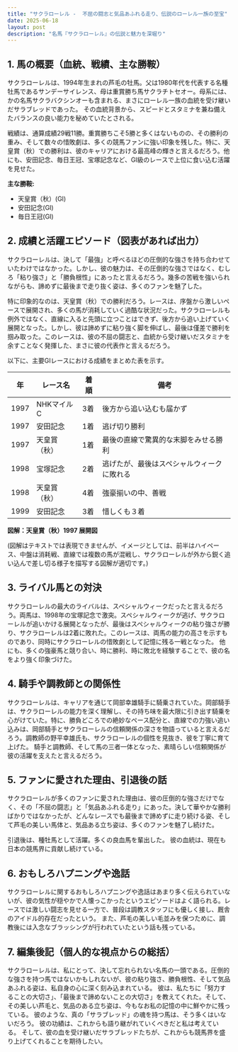 ```yaml
---
title: "サクラローレル -  不屈の闘志と気品あふれる走り、伝説のローレル一族の至宝"
date: 2025-06-18
layout: post
description: "名馬『サクラローレル』の伝説と魅力を深堀り"
---
```


## 1. 馬の概要（血統、戦績、主な勝鞍）

サクラローレルは、1994年生まれの芦毛の牡馬。父は1980年代を代表する名種牡馬であるサンデーサイレンス、母は重賞勝ち馬サクラチトセオー。母系には、かの名馬サクラバクシンオーも含まれる、まさにローレル一族の血統を受け継いだサラブレッドであった。  その血統背景から、スピードとスタミナを兼ね備えたバランスの良い能力を秘めていたとされる。

戦績は、通算成績29戦11勝。重賞勝ちこそ5勝と多くはないものの、その勝利の重み、そして数々の惜敗劇は、多くの競馬ファンに強い印象を残した。特に、天皇賞（秋）での勝利は、彼のキャリアにおける最高峰の輝きと言えるだろう。他にも、安田記念、毎日王冠、宝塚記念など、GI級のレースで上位に食い込む活躍を見せた。

**主な勝鞍:**

* 天皇賞（秋）(GI)
* 安田記念(GI)
* 毎日王冠(GI)


## 2. 成績と活躍エピソード（図表があれば出力）

サクラローレルは、決して「最強」と呼べるほどの圧倒的な強さを持ち合わせていたわけではなかった。しかし、彼の魅力は、その圧倒的な強さではなく、むしろ「粘り強さ」と「勝負根性」にあったと言えるだろう。幾多の苦戦を強いられながらも、諦めずに最後まで走り抜く姿は、多くのファンを魅了した。

特に印象的なのは、天皇賞（秋）での勝利だろう。レースは、序盤から激しいペースで展開され、多くの馬が消耗していく過酷な状況だった。サクラローレルも例外ではなく、直線に入ると先頭に立つことはできず、後方から追い上げていく展開となった。しかし、彼は諦めずに粘り強く脚を伸ばし、最後は僅差で勝利を掴み取った。このレースは、彼の不屈の闘志と、血統から受け継いだスタミナを余すことなく発揮した、まさに彼の代表作と言えるだろう。

以下に、主要GIレースにおける成績をまとめた表を示す。

| 年 | レース名       | 着順 | 備考                                     |
|---|----------------|-----|-----------------------------------------|
| 1997 | NHKマイルC      | 3着 | 後方から追い込むも届かず                 |
| 1997 | 安田記念       | 1着 | 逃げ切り勝利                           |
| 1997 | 天皇賞（秋）   | 1着 | 最後の直線で驚異的な末脚をみせる勝利 |
| 1998 | 宝塚記念       | 2着 | 逃げたが、最後はスペシャルウィークに敗れる |
| 1998 | 天皇賞（秋）   | 4着 | 強豪揃いの中、善戦                       |
| 1999 | 安田記念       | 3着 | 惜しくも３着                             |


**図解：天皇賞（秋）1997 展開図**

(図解はテキストでは表現できませんが、イメージとしては、前半はハイペース、中盤は消耗戦、直線では複数の馬が混戦し、サクラローレルが外から鋭く追い込んで差し切る様子を描写する図解が適切です。)


## 3. ライバル馬との対決

サクラローレルの最大のライバルは、スペシャルウィークだったと言えるだろう。両馬は、1998年の宝塚記念で激突。スペシャルウィークが逃げ、サクラローレルが追いかける展開となったが、最後はスペシャルウィークの粘り強さが勝り、サクラローレルは2着に敗れた。このレースは、両馬の能力の高さを示すものであり、同時にサクラローレルの惜敗劇として記憶に残る一戦となった。  他にも、多くの強豪馬と競り合い、時に勝利、時に敗北を経験することで、彼の名をより強く印象づけた。


## 4. 騎手や調教師との関係性

サクラローレルは、キャリアを通じて岡部幸雄騎手に騎乗されていた。岡部騎手は、サクラローレルの能力を深く理解し、その持ち味を最大限に引き出す騎乗を心がけていた。特に、勝負どころでの絶妙なペース配分と、直線での力強い追い込みは、岡部騎手とサクラローレルの信頼関係の深さを物語っていると言えるだろう。調教師の野平幸雄氏も、サクラローレルの個性を見抜き、彼を丁寧に育て上げた。  騎手と調教師、そして馬の三者一体となった、素晴らしい信頼関係が彼の活躍を支えたと言えるだろう。


## 5. ファンに愛された理由、引退後の話

サクラローレルが多くのファンに愛された理由は、彼の圧倒的な強さだけでなく、その「不屈の闘志」と「気品あふれる走り」にあった。決して華やかな勝利ばかりではなかったが、どんなレースでも最後まで諦めずに走り続ける姿、そして芦毛の美しい馬体と、気品ある立ち姿は、多くのファンを魅了し続けた。

引退後は、種牡馬として活躍。多くの良血馬を輩出した。  彼の血統は、現在も日本の競馬界に貢献し続けている。


## 6. おもしろハプニングや逸話

サクラローレルに関するおもしろハプニングや逸話はあまり多く伝えられていないが、彼の気性が穏やかで人懐っこかったというエピソードはよく語られる。レースでは激しい闘志を見せる一方で、普段は調教スタッフにも優しく接し、厩舎のアイドル的存在だったという。  また、芦毛の美しい毛並みを保つために、調教後には入念なブラッシングが行われていたという話も残っている。


## 7. 編集後記（個人的な視点からの総括）

サクラローレルは、私にとって、決して忘れられない名馬の一頭である。圧倒的な強さを持つ馬ではないかもしれないが、彼の粘り強さ、勝負根性、そして気品あふれる姿は、私自身の心に深く刻み込まれている。  彼は、私たちに「努力することの大切さ」、「最後まで諦めないことの大切さ」を教えてくれた。そして、その美しい芦毛と、気品のある立ち姿は、今もなお私の記憶の中に鮮やかに残っている。  彼のような、真の「サラブレッド」の魂を持つ馬は、そう多くはいないだろう。  彼の功績は、これからも語り継がれていくべきだと私は考えている。  そして、彼の血を受け継いだサラブレッドたちが、これからも競馬界を盛り上げてくれることを期待したい。
